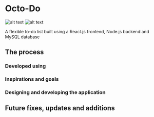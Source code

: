 # Octo-Do

![alt text](https://github.com/keatonlees/octo-do/tree/master/src/images/octopus_smiling.png?raw=true)
![alt text](https://github.com/keatonlees/octo-do/tree/master/src/images/octopus_waving.png?raw=true)

A flexible to-do list built using a React.js frontend, Node.js backend and MySQL database

## The process
### Developed using


### Inspirations and goals

### Designing and developing the application

## Future fixes, updates and additions
